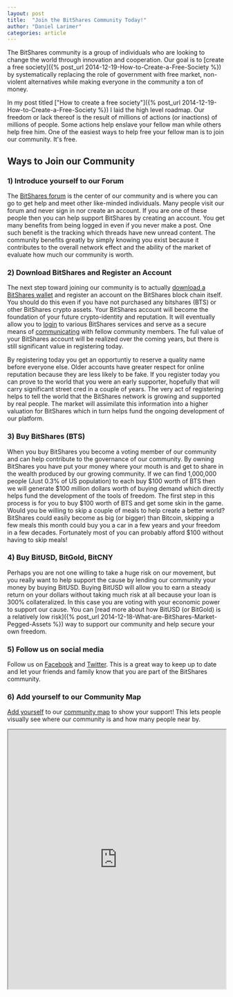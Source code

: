 ```yaml
---
layout: post
title:  "Join the BitShares Community Today!"
author: "Daniel Larimer"
categories: article
---
```


The BitShares community is a group of individuals who are looking to change the world through innovation and
cooperation.  Our goal is to [create a free society]({% post_url 2014-12-19-How-to-Create-a-Free-Society %}) by
systematically replacing the role of government with free market, non-violent alternatives while making everyone
in the community a ton of money.

In my post titled ["How to create a free society"]({% post_url 2014-12-19-How-to-Create-a-Free-Society %}) I laid the high level roadmap.  Our freedom or lack thereof is the result of millions of actions (or inactions) of millions of people.  Some actions help enslave your fellow man while others help free him.  One of the easiest ways to help free your fellow man is to join our community.  It's free. 

## Ways to Join our Community

### 1) Introduce yourself to our Forum

The [BitShares forum](https://bitsharestalk.org) is the center of our community and is where you can go to get help and meet other like-minded individuals.  Many people visit our forum and never sign in nor create an account.  If you are one of these people then you can help support BitShares by creating an account.  You get many benefits from being logged in even if you never make a post. One such benefit is the tracking which threads have new unread content.  The community benefits greatly by simply knowing you exist because it contributes to the overall network effect and the ability of the market of evaluate how much our community is worth.

### 2) Download BitShares and Register an Account

The next step toward joining our community is to actually [download a BitShares wallet](http://github.com/BitShares/bitshares/releases) and register an account on the BitShares block chain itself.  You should do this even if you have not purchased any bitshares (BTS) or other BitShares crypto assets.  Your BitShares account will become the foundation of your future crypto-identity and reputation.  It will eventually allow you to [login](todo/link_to_page_about_login) to various BitShares services and serve as a secure means of [communicating](todo/link_to_page_about_bitshares_mail) with fellow community members.   The full value of your BitShares account will be realized over the coming years, but there is still significant value in registering today.  

By registering today you get an opportuntiy to reserve a quality name before everyone else.  Older accounts have greater respect for online reputation because they are less likely to be fake.   If you register today you can prove to the world that you were an early supporter, hopefully that will carry significant street cred in a couple of years.   The very act of registering helps to tell the world that the BitShares network is growing and supported by real people.  The market will assimilate this information into a higher valuation for BitShares which in turn helps fund the ongoing development of our platform.

### 3) Buy BitShares (BTS) 

When you buy BitShares you become a voting member of our community and can help contribute to the governance of our community.  By owning BitShares you have put your money where your mouth is and get to share in the wealth produced by our growing community.   If we can find 1,000,000 people (Just 0.3% of US population) to each buy $100 worth of BTS then we will generate $100 million dollars worth of buying demand which directly helps fund the development of the tools of freedom.  The first step in this process is for you to buy $100 worth of BTS and get some skin in the game.  Would you be willing to skip a couple of meals to help create a better world?   BitShares could easily become as big (or bigger) than Bitcoin, skipping a few meals this month could buy you a car in a few years and your freedom in a few decades.   Fortunately most of you can probably afford $100 without having to skip meals!  

### 4) Buy BitUSD, BitGold, BitCNY 

Perhaps you are not one willing to take a huge risk on our movement, but you really want to help support the cause by lending our community your money by buying BitUSD.  Buying BitUSD will allow you to earn a steady return on your dollars without taking much risk at all because your loan is 300% collateralized.  In this case you are voting with your economic power to support our cause.  You can [read more about how BitUSD (or BitGold) is a relatively low risk]({% post_url 2014-12-18-What-are-BitShares-Market-Pegged-Assets %}) way to support our community and help secure your own freedom.


### 5) Follow us on social media

Follow us on [Facebook](http://www.facebook.com/officialbitshares) and [Twitter](http://www.twitter.com/_bitshares). This is a great way to keep up to date and let your friends and family know that you are part of the BitShares community. 

### 6) Add yourself to our Community Map

[Add yourself](https://www.zeemaps.com/map?group=1162907) to our [community map](http://www.zeemaps.com/view?shuttered=1&group=1162907&x=-80.400616&y=37.224179&z=15) to show your support!  This lets people visually see where our community is and how many people near by.

<iframe height="600px" width="100%" name="map" seamless="true" src="http://www.zeemaps.com/view?shuttered=1&group=1162907&x=-80.400616&y=37.224179&z=15"></iframe>

